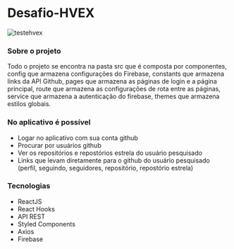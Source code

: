 # Desafio-HVEX

![testehvex](https://user-images.githubusercontent.com/74310208/128752753-e100c6a2-ae58-4acc-827a-d01b4a39cacb.gif)

### Sobre o projeto
Todo o projeto se encontra na pasta src que é composta por componentes, config que armazena configurações do Firebase, constants que armazena links da API Github, pages que armazena as páginas de login e a página principal, route que armazena as configurações de rota entre as páginas, service que armazena a autenticação do firebase, themes que armazena estilos globais.

### No aplicativo é possível
- Logar no aplicativo com sua conta github
- Procurar por usuários github
- Ver os repositórios e repostórios estrela do usuário pesquisado
- Links que levam diretamente para o github do usuário pesquisado (perfil, seguindo, seguidores, repositório, repostório estrela)

### Tecnologias
- ReactJS
- React Hooks
- API REST
- Styled Components
- Axios
- Firebase
